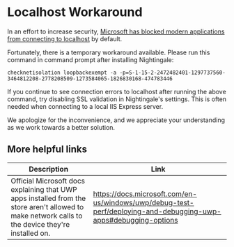 # Localhost Workaround

In an effort to increase security, [Microsoft has blocked modern applications from connecting to localhost](https://stackoverflow.com/questions/33259763/uwp-enable-local-network-loopback/33263253#33263253) by default. 

Fortunately, there is a temporary workaround available. Please run this command in command prompt after installing Nightingale:

```
checknetisolation loopbackexempt -a -p=S-1-15-2-2472482401-1297737560-3464812208-2778208509-1273584065-1826830168-474783446
```

If you continue to see connection errors to localhost after running the above command, try disabling SSL validation in Nightingale's settings. This is often needed when connecting to a local IIS Express server.

We apologize for the inconvenience, and we appreciate your understanding as we work towards a better solution.

## More helpful links

Description | Link
--- | ---
Official Microsoft docs explaining that UWP apps installed from the store aren't allowed to make network calls to the device they're installed on. | https://docs.microsoft.com/en-us/windows/uwp/debug-test-perf/deploying-and-debugging-uwp-apps#debugging-options
